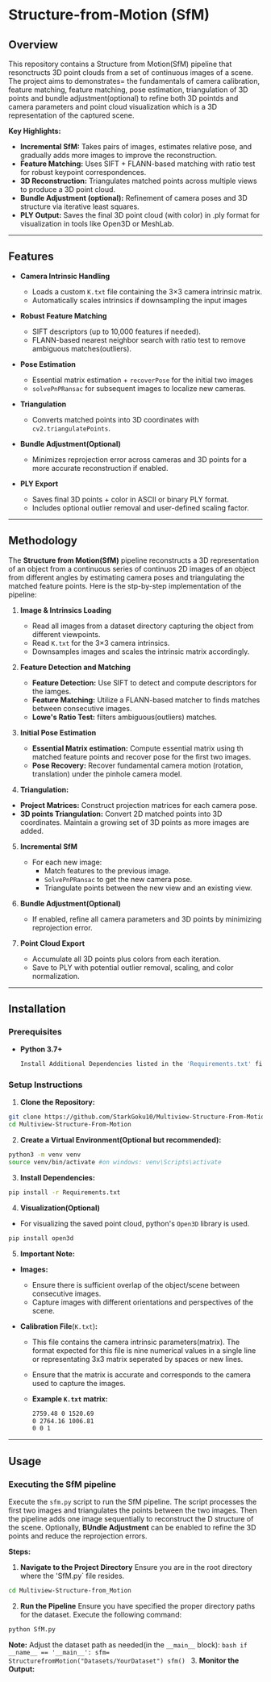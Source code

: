 # Structure-from-Motion (SfM)

## Overview

This repository contains a Structure from Motion(SfM) pipeline that resonctructs 3D point clouds from a set of continuous images of a scene. The project aims to demonstrates= the fundamentals of camera calibration, feature matching, feature matching, pose estimation, triangulation of 3D points and bundle adjustment(optional) to refine both 3D pointds and camera parameters and point cloud visualization which is a 3D representation of the captured scene.

**Key Highlights:**
- **Incremental SfM:** Takes pairs of images, estimates relative pose, and gradually adds more images to improve the reconstruction.
- **Feature Matching:** Uses SIFT + FLANN-based matching with ratio test for robust keypoint correspondences.
- **3D Reconstruction:** Triangulates matched points across multiple views to produce a 3D point cloud.
- **Bundle Adjustment (optional):** Refinement of camera poses and 3D structure via iterative least squares.
- **PLY Output:** Saves the final 3D point cloud (with color) in .ply format for visualization in tools like Open3D or MeshLab.

---

## Features

- **Camera Intrinsic Handling**  
  - Loads a custom `K.txt` file containing the 3×3 camera intrinsic matrix. 
  - Automatically scales intrinsics if downsampling the input images

- **Robust Feature Matching**  
  - SIFT descriptors (up to 10,000 features if needed).  
  - FLANN-based nearest neighbor search with ratio test to remove ambiguous matches(outliers).

- **Pose Estimation**  
  - Essential matrix estimation + `recoverPose` for the initial two images 
  - `solvePnPRansac` for subsequent images to localize new cameras.

- **Triangulation**  
  - Converts matched points into 3D coordinates with `cv2.triangulatePoints`.

- **Bundle Adjustment(Optional)**  
  - Minimizes reprojection error across cameras and 3D points for a more accurate reconstruction if enabled.

- **PLY Export**  
  - Saves final 3D points + color in ASCII or binary PLY format.  
  - Includes optional outlier removal and user-defined scaling factor.

---

## Methodology

The **Structure from Motion(SfM)** pipeline reconstructs a 3D representation of an object from a continuous series of continuos 2D images of an object from different angles by estimating camera poses and triangulating the matched feature points. Here is the stp-by-step implementation of the pipeline:

1. **Image & Intrinsics Loading**  
   - Read all images from a dataset directory capturing the object from different viewpoints.  
   - Read `K.txt` for the 3×3 camera intrinsics.  
   - Downsamples images and scales the intrinsic matrix accordingly.

2. **Feature Detection and Matching**  
   - **Feature Detection:** Use SIFT to detect and compute descriptors for the iamges. 
   - **Feature Matching:** Utilize a FLANN-based matcher to finds matches between consecutive images.  
   - **Lowe's Ratio Test:** filters ambiguous(outliers) matches.

3. **Initial Pose Estimation**  
   - **Essential Matrix estimation:** Compute essential matrix using th matched feature points and recover pose for the first two images.  
   - **Pose Recovery:** Recover fundamental camera motion (rotation, translation) under the pinhole camera model.

4. **Triangulation:**
  - **Project Matrices:** Construct projection matrices for each camera pose.
  - **3D points Triangulation:** Convert 2D matched points into 3D coordinates. Maintain a growing set of 3D points as more images are added.

5. **Incremental SfM**  
   - For each new image:
     - Match features to the previous image.  
     - `SolvePnPRansac` to get the new camera pose.  
     - Triangulate points between the new view and an existing view. 

6. **Bundle Adjustment(Optional)** 
   - If enabled, refine all camera parameters and 3D points by minimizing reprojection error.

7. **Point Cloud Export**  
   - Accumulate all 3D points plus colors from each iteration.  
   - Save to PLY with potential outlier removal, scaling, and color normalization.

---

## Installation

### Prerequisites
- **Python 3.7+**

  ```bash
  Install Additional Dependencies listed in the 'Requirements.txt' file.
  ```

### Setup Instructions

1. **Clone the Repository:**
  ```bash 
  git clone https://github.com/StarkGoku10/Multiview-Structure-From-Motion.git
  cd Multiview-Structure-From-Motion
  ```

2. **Create a Virtual Environment(Optional but recommended):**
  ```bash
  python3 -m venv venv
  source venv/bin/activate #on windows: venv\Scripts\activate
  ```

3. **Install Dependencies:**
  ```bash 
  pip install -r Requirements.txt
  ```

4. **Visualization(Optional)**
  - For visualizing the saved point cloud, python's `Open3D` library is used. 
  ```bash
  pip install open3d
  ```

5. **Important Note:**
- **Images:** 
    - Ensure there is sufficient overlap of the object/scene between consecutive images.
    - Capture images with different orientations and perspectives of the scene.

- **Calibration File**(`K.txt`)**:**
    - This file contains the camera intrinsic parameters(matrix). The format expected for this file is nine numerical values in a single line or representating 3x3 matrix seperated by spaces or new lines.
    - Ensure that the matrix is accurate and corresponds to the camera used to capture the images.
    - **Example `K.txt` matrix:**

        ```bash 
        2759.48 0 1520.69
        0 2764.16 1006.81
        0 0 1
        ```

---

## Usage

### Executing the SfM pipeline

Execute the `sfm.py` script to run the SfM pipeline. The script processes the first two images and triangulates the points between the two images. Then the pipeline adds one image sequentially to reconstruct the D structure of the scene. Optionally, **BUndle Adjustment** can be enabled to refine the 3D points and reduce the reprojection errors.

**Steps:**

1. **Navigate to the Project Directory**
  Ensure you are in the root directory where the 'SfM.py` file resides.
  ```bash
  cd Multiview-Structure-from_Motion
  ```

2. **Run the Pipeline**
  Ensure you have specified the proper directory paths for the dataset. Execute the following command: 
  ```bash
  python SfM.py
  ```
  **Note:** Adjust the dataset path as needed(in the `__main__` block):
    ```bash
    if __name__ == '__main__':
      sfm= StructurefromMotion("Datasets/YourDataset")
      sfm()
    ```
3. **Monitor the Output:**
  


